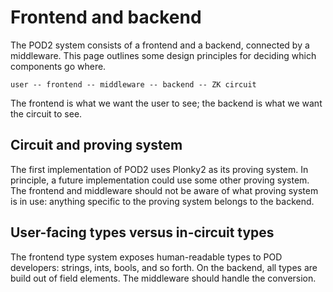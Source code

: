 # Frontend and backend

The POD2 system consists of a frontend and a backend, connected by a middleware.  This page outlines some design principles for deciding which components go where.

```
user -- frontend -- middleware -- backend -- ZK circuit
```

The frontend is what we want the user to see; the backend is what we want the circuit to see.

## Circuit and proving system

The first implementation of POD2 uses Plonky2 as its proving system.  In principle, a future implementation could use some other proving system.  The frontend and middleware should not be aware of what proving system is in use: anything specific to the proving system belongs to the backend.

## User-facing types versus in-circuit types

The frontend type system exposes human-readable types to POD developers: strings, ints, bools, and so forth.  On the backend, all types are build out of field elements.  The middleware should handle the conversion.

